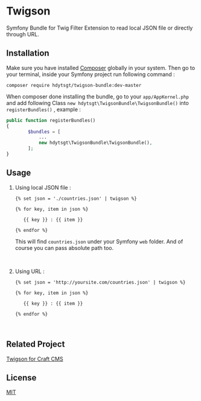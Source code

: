 # Twigson

Symfony Bundle for Twig Filter Extension to read local JSON file or directly through URL.



## Installation
Make sure you have installed [Composer](https://getcomposer.org/doc/00-intro.md) globally in your system. Then go to your terminal, inside your Symfony project run following command :

```
composer require hdytsgt/twigson-bundle:dev-master
```



When composer done installing the bundle, go to your `app/AppKernel.php` and add following Class `new hdytsgt\TwigsonBundle\TwigsonBundle()` into `registerBundles()` , example :

```php
public function registerBundles()
{
        $bundles = [
            ...
            new hdytsgt\TwigsonBundle\TwigsonBundle(),
        ];
}
```




## Usage

1. Using local JSON file :

   ```twig
   {% set json = './countries.json' | twigson %}

   {% for key, item in json %}

      {{ key }} : {{ item }}
      
   {% endfor %}
   ```

   This will find `countries.json` under your Symfony `web` folder. And of course you can pass absolute path too.  

   ​

2. Using URL :

   ```twig
   {% set json = 'http://yoursite.com/countries.json' | twigson %}

   {% for key, item in json %}

      {{ key }} : {{ item }}
      
   {% endfor %}
   ```

   ​


## Related Project

[Twigson for Craft CMS](https://github.com/hdytsgt/Twigson)



## License

[MIT](LICENSE)
